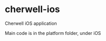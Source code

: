cherwell-ios
============

Cherwell iOS application

Main code is in the platform folder, under iOS

